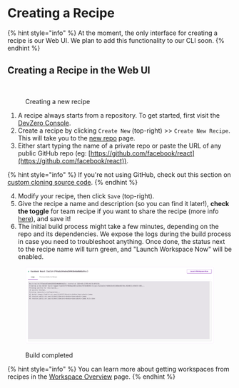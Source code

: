# Creating a Recipe

{% hint style="info" %}
At the moment, the only interface for creating a recipe is our Web UI. We plan to add this functionality to our CLI soon.&#x20;
{% endhint %}

## Creating a Recipe in the Web UI

<figure><img src="../.gitbook/assets/Create recipe.gif" alt=""><figcaption><p>Creating a new recipe</p></figcaption></figure>

1. A recipe always starts from a repository. To get started, first visit the [DevZero Console](https://devzero.io/dashboard).
2. Create a recipe by clicking `Create New` (top-right) >> `Create New Recipe`. This will take you to the [new repo](https://www.devzero.io/dashboard/new/repo) page.
3. Either start typing the name of a private repo or paste the URL of any public GitHub repo (eg:  [https://github.com/facebook/react](https://github.com/facebook/react)).

{% hint style="info" %}
If you're not using GitHub, check out this section on [custom cloning source code](code.md#advanced-custom-ways-of-clone-code).
{% endhint %}

4. Modify your recipe, then click `Save` (top-right).
5. Give the recipe a name and description (so you can find it later!), **check the toggle** for team recipe if you want to share the recipe (more info [here](saving-recipes.md)), and save it!
6. The initial build process might take a few minutes, depending on the repo and its dependencies. We expose the logs during the build process in case you need to troubleshoot anything. Once done, the status next to the recipe name will turn green, and "Launch Workspace Now" will be enabled.

<figure><img src="../.gitbook/assets/Build status.png" alt=""><figcaption><p>Build completed</p></figcaption></figure>

{% hint style="info" %}
You can learn more about getting workspaces from recipes in the [Workspace Overview](../workspaces/overview.md) page.
{% endhint %}
